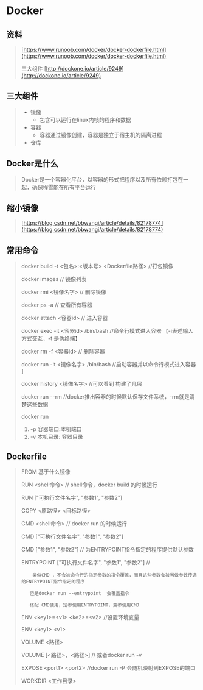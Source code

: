 # Docker

## 资料

> [https://www.runoob.com/docker/docker-dockerfile.html](https://www.runoob.com/docker/docker-dockerfile.html)
>
> 三大组件 [http://dockone.io/article/9249](http://dockone.io/article/9249)

## 三大组件

> * 镜像
>   * 包含可以运行在linux内核的程序和数据
> * 容器
>   * 容器通过镜像创建，容器是独立于宿主机的隔离进程
> * 仓库

## Docker是什么

> Docker是一个容器化平台，以容器的形式把程序以及所有依赖打包在一起，确保程雪能在所有平台运行

## 缩小镜像

> [https://blog.csdn.net/bbwangj/article/details/82178774](https://blog.csdn.net/bbwangj/article/details/82178774)

## 常用命令

> docker build -t  &lt;包名&gt;:&lt;版本号&gt;  &lt;Dockerfile路径&gt;   //打包镜像
>
> docker images // 镜像列表
>
> docker rmi &lt;镜像名字&gt;    // 删除镜像
>
> docker ps -a   // 查看所有容器
>
> docker attach &lt;容器id&gt;  // 进入容器
>
> docker exec -it &lt;容器id&gt;   /bin/bash //命令行模式进入容器  【-i表述输入方式交互，-t 是伪终端】
>
> docker rm -f  &lt;容器id&gt;    // 删除容器
>
> docker run -it &lt;镜像名字&gt; /bin/bash    //启动容器并以命令行模式进入容器 \]
>
> docker history &lt;镜像名字&gt;  //可以看到 构建了几层
>
> docker run --rm  //docker推出容器的时候默认保存文件系统，-rm就是清楚这些数据
>
> docker run
>
> 1. -p 容器端口:本机端口
> 2. -v 本机目录: 容器目录

## Dockerfile

> FROM    基于什么镜像
>
> RUN &lt;shell命令&gt;   // shell命令，docker build 的时候运行
>
> RUN \["可执行文件名字", "参数1", "参数2"\]
>
> COPY &lt;原路径&gt;   &lt;目标路径&gt;
>
> CMD &lt;shell命令&gt; // docker run 的时候运行
>
> CMD \["可执行文件名字", "参数1", "参数2"\]
>
> CMD \["参数1", "参数2"\]   // 为ENTRYPOINT指令指定的程序提供默认参数
>
> ENTRYPOINT \["可执行文件名字", "参数1", "参数2"\]  //
>
> ```
>     类似CMD ，不会被命令行的指定参数的指令覆盖，而且这些参数会被当做参数传递给ENTRYPOINT指令指定的程序
>
>    但是docker run --entrypoint  会覆盖指令
>
>    搭配 CMD使用，定参使用ENTRYPOINT，变参使用CMD
> ```
>
> ENV  &lt;key1&gt;=&lt;v1&gt;  &lt;ke2&gt;=&lt;v2&gt;    //设置环境变量
>
> ENV  &lt;key1&gt;  &lt;v1&gt;
>
> VOLUME &lt;路径&gt;
>
> VOLUME \[&lt;路径&gt;，&lt;路径&gt;\]   // 或者docker run -v
>
> EXPOSE  &lt;port1&gt;  &lt;port2&gt;   //docker run -P 会随机映射到EXPOSE的端口
>
> WORKDIR   &lt;工作目录&gt;



